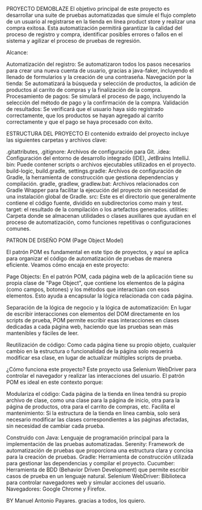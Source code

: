 PROYECTO DEMOBLAZE
El objetivo principal de este proyecto es desarrollar una suite de pruebas automatizadas que simule el flujo completo de un usuario al registrarse en la tienda en línea product store y realizar una compra exitosa. 
Esta automatización permitirá garantizar la calidad del proceso de registro y compra, identificar posibles errores o fallos en el sistema y agilizar el proceso de pruebas de regresión.

Alcance:

Automatización del registro: Se automatizaron todos los pasos necesarios para crear una nueva cuenta de usuario, gracias a java-faker, incluyendo el llenado de formularios y la creación de una contraseña.
Navegación por la tienda: Se automatizará la búsqueda y selección de productos, la adición de productos al carrito de compras y la finalización de la compra.
Procesamiento de pagos: Se simulará el proceso de pago, incluyendo la selección del método de pago y la confirmación de la compra.
Validación de resultados: Se verificará que el usuario haya sido registrado correctamente, que los productos se hayan agregado al carrito correctamente y que el pago se haya procesado con éxito.



ESTRUCTURA DEL PROYECTO
El contenido extraído del proyecto incluye las siguientes carpetas y archivos clave:

.gitattributes, .gitignore: Archivos de configuración para Git.
.idea: Configuración del entorno de desarrollo integrado (IDE), JetBrains IntelliJ.
bin: Puede contener scripts o archivos ejecutables utilizados en el proyecto.
build-logic, build.gradle, settings.gradle: Archivos de configuración de Gradle, la herramienta de construcción que gestiona dependencias y compilación.
gradle, gradlew, gradlew.bat: Archivos relacionados con Gradle Wrapper para facilitar la ejecución del proyecto sin necesidad de una instalación global de Gradle.
src: Este es el directorio que generalmente contiene el código fuente, dividido en subdirectorios como main y test.
target: el resultado de la compilación o los artefactos generados.
utilities: Carpeta donde se almacenan utilidades o clases auxiliares que ayudan en el proceso de automatización, como funciones repetitivas o configuraciones comunes.

PATRON DE DISEÑO POM (Page Object Model)

El patrón POM es fundamental en este tipo de proyectos, y aquí se aplica para organizar el código de automatización de pruebas de manera eficiente. Veamos cómo encaja en este proyecto:

Page Objects: En el patrón POM, cada página web de la aplicación tiene su propia clase de "Page Object", que contiene los elementos de la página (como campos, botones) y los métodos que interactúan con esos elementos. Esto ayuda a encapsular la lógica relacionada con cada página.

Separación de la lógica de negocio y la lógica de automatización: En lugar de escribir interacciones con elementos del DOM directamente en los scripts de prueba, POM permite escribir esas interacciones en clases dedicadas a cada página web, haciendo que las pruebas sean más mantenibles y fáciles de leer.

Reutilización de código: Como cada página tiene su propio objeto, cualquier cambio en la estructura o funcionalidad de la página solo requerirá modificar esa clase, en lugar de actualizar múltiples scripts de prueba.

¿Cómo funciona este proyecto?
Este proyecto usa Selenium WebDriver para controlar el navegador y realizar las interacciones del usuario. El patrón POM es ideal en este contexto porque:

Modulariza el código: Cada página de la tienda en línea tendrá su propio archivo de clase, como una clase para la página de inicio, otra para la página de productos, otra para el carrito de compras, etc.
Facilita el mantenimiento: Si la estructura de la tienda en línea cambia, solo será necesario modificar las clases correspondientes a las páginas afectadas, sin necesidad de cambiar cada prueba.

Construido con
Java: Lenguaje de programación principal para la implementación de las pruebas automatizadas.
Serenity: Framework de automatización de pruebas que proporciona una estructura clara y concisa para la creación de pruebas.
Gradle: Herramienta de construcción utilizada para gestionar las dependencias y compilar el proyecto.
Cucumber: Herramienta de BDD (Behavior Driven Development) que permite escribir casos de prueba en un lenguaje natural.
Selenium WebDriver: Biblioteca para controlar navegadores web y simular acciones del usuario.
Navegadores: Google Chrome y Firefox.

BY 
Manuel Antonio Payares.
gracias a todos, los quiero.
